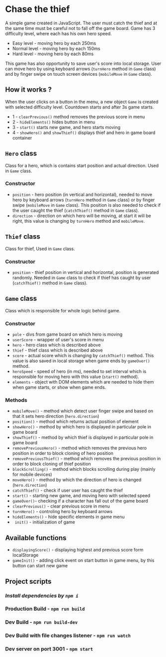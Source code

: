 # Chase the thief
A simple game created in JavaScript. The user must catch the thief and at the same time must be careful not to fall off the game board. Game has 3 difficulty level, where each has his own hero speed. 
* Easy level - moving hero by each 250ms
* Normal level -  moving hero by each 150ms
* Hard level -  moving hero by each 80ms

This game has also opportunity to save user's score into local storage. User can move hero by using keyboard arrows (`turnHero` method in `Game` class) and by finger swipe on touch screen devices  (`mobileMove` in `Game` class).

## How it works ?
When the user clicks on a button in the menu, a new object `Game` is created with selected difficulty level. Countdown starts and after 3s game starts.
* 1 - `clearPrevious()` method removes the previous score in menu
* 2 - `hideElements()` hides button in menu
* 3 - `start()` starts new game, and hero starts moving
* 4 - `showHero()` and `showThief()` displays thief and hero in game board container

## `Hero` class
Class for a hero, which is contains start position and actual direction. Used in `Game` class.
### Constructor
* `position` - hero position (in vertical and horizontal), needed to move hero by keyboard arrows (`turnHero` method in `Game` class) or by finger swipe (`mobileMove` in `Game` class). This position is also needed to check if the user caught the thief (`catchThief()` method in `Game` class). 
* `direction` - direction on which hero will be moving, at start it will be right, this value is changing by `turnHero` method and `mobileMove`.
## `Thief` class 
Class for thief, Used in `Game` class.
### Constructor
* `position` - thief position in vertical and horizontal, position is generated randomly. Needed in `Game` class to check if thief has caught by user (`catchThief()` method in `Game` class).


## `Game` class
Class which is responsible for whole logic behind game.
### Constructor
* `pole` - divs from game board on which hero is moving
* `userScore` - wrapper of user's score in menu
* `hero` - hero class which is described above
* `thief` - thief class which is described above
* `score` - actual score which is changing by `catchThief()` method. This value is also saved in local storage when game ends by `gameOver()` method.
* `heroSpeed` - speed of hero (in ms), needed to set interval which is responsible for moving hero with this value (`start()` method).
* `elements` - object with DOM elements which are needed to hide them when game starts, or show when game ends.
### Methods
* `mobileMove()` - method which detect user finger swipe and based on that it sets hero direction (`hero.direction`)
* `position()` - method which returns actual position of element
* `showHero()` - method by which hero is displayed in particular pole in game board
* `showThief()` - method by which thief is displayed in particular pole in game board
* `removePreviousHero()` -  method which removes the previous hero position in order to block cloning of hero position
* `removePreviousThief()` - method which removes the previous position in order to block cloning of thief position 
* `blockScrolling()` - method which blocks scrolling during play (mainly for mobile devices)
* `moveHero()` -  method by which the direction of hero is changed (`hero.direction`)
* `catchThief()` - check if user user has caught the thief
* `start()` - starting new game, and moving hero with selected speed
* `gameOver()`-  checking if a character has fall out of the game board 
* `clearPrevious()` - clear previous score in menu
* `turnHero()` - controling hero by keyboard arrows 
* `hideElements()` - hide specific elements in game menu
* ` init()` - initialization of game
## Available functions
* `displayingScore()` - displaying highest and previous score form localStorage
* `gameInit()` - adding click event on start button in game menu, by this button can start new game
## Project scripts
### ***Install dependencies by `npm i`***
### Production Build - `npm run build`
### Dev Build - `npm run build-dev`
### Dev Build with file changes listener - `npm run watch`
### Dev server on port 3001 - `npm start`
